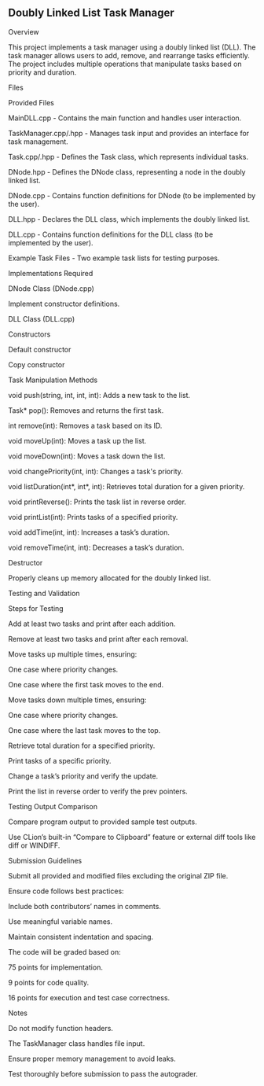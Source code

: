 ## Doubly Linked List Task Manager

Overview

This project implements a task manager using a doubly linked list (DLL). The task manager allows users to add, remove, and rearrange tasks efficiently. The project includes multiple operations that manipulate tasks based on priority and duration.

Files

Provided Files

MainDLL.cpp - Contains the main function and handles user interaction.

TaskManager.cpp/.hpp - Manages task input and provides an interface for task management.

Task.cpp/.hpp - Defines the Task class, which represents individual tasks.

DNode.hpp - Defines the DNode class, representing a node in the doubly linked list.

DNode.cpp - Contains function definitions for DNode (to be implemented by the user).

DLL.hpp - Declares the DLL class, which implements the doubly linked list.

DLL.cpp - Contains function definitions for the DLL class (to be implemented by the user).

Example Task Files - Two example task lists for testing purposes.

Implementations Required

DNode Class (DNode.cpp)

Implement constructor definitions.

DLL Class (DLL.cpp)

Constructors

Default constructor

Copy constructor

Task Manipulation Methods

void push(string, int, int, int): Adds a new task to the list.

Task* pop(): Removes and returns the first task.

int remove(int): Removes a task based on its ID.

void moveUp(int): Moves a task up the list.

void moveDown(int): Moves a task down the list.

void changePriority(int, int): Changes a task's priority.

void listDuration(int*, int*, int): Retrieves total duration for a given priority.

void printReverse(): Prints the task list in reverse order.

void printList(int): Prints tasks of a specified priority.

void addTime(int, int): Increases a task’s duration.

void removeTime(int, int): Decreases a task’s duration.

Destructor

Properly cleans up memory allocated for the doubly linked list.

Testing and Validation

Steps for Testing

Add at least two tasks and print after each addition.

Remove at least two tasks and print after each removal.

Move tasks up multiple times, ensuring:

One case where priority changes.

One case where the first task moves to the end.

Move tasks down multiple times, ensuring:

One case where priority changes.

One case where the last task moves to the top.

Retrieve total duration for a specified priority.

Print tasks of a specific priority.

Change a task’s priority and verify the update.

Print the list in reverse order to verify the prev pointers.

Testing Output Comparison

Compare program output to provided sample test outputs.

Use CLion’s built-in “Compare to Clipboard” feature or external diff tools like diff or WINDIFF.

Submission Guidelines

Submit all provided and modified files excluding the original ZIP file.

Ensure code follows best practices:

Include both contributors’ names in comments.

Use meaningful variable names.

Maintain consistent indentation and spacing.

The code will be graded based on:

75 points for implementation.

9 points for code quality.

16 points for execution and test case correctness.

Notes

Do not modify function headers.

The TaskManager class handles file input.

Ensure proper memory management to avoid leaks.

Test thoroughly before submission to pass the autograder.
